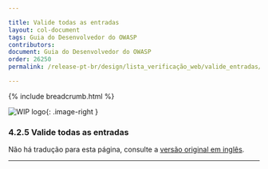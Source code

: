 ```yaml
---

title: Valide todas as entradas
layout: col-document
tags: Guia do Desenvolvedor do OWASP
contributors:
document: Guia do Desenvolvedor do OWASP
order: 26250
permalink: /release-pt-br/design/lista_verificação_web/valide_entradas/

---
```


{% include breadcrumb.html %}

<style type="text/css">
.image-right {
  height: 180px;
  display: block;
  margin-left: auto;
  margin-right: auto;
  float: right;
}
</style>

![WIP logo](../../../assets/images/dg_wip.png "Trabalho em andamento"){: .image-right }

### 4.2.5 Valide todas as entradas

Não há tradução para esta página, consulte a [versão original em inglês][release060205].

----

[release060205]: https://github.com/OWASP/www-project-developer-guide/blob/main/draft/06-design/02-web-app-checklist/05-validate-inputs.md
